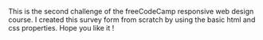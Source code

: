 This is the second challenge of the freeCodeCamp responsive web design course. 
I created this survey form from scratch by using the basic html and css properties. 
Hope you like it !
